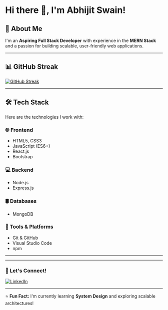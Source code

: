 # Hi there 👋, I'm Abhijit Swain!

## 🚀 About Me
I'm an **Aspiring Full Stack Developer** with experience in the **MERN Stack** and a passion for building scalable, user-friendly web applications.

---

## 📊 GitHub Streak

[![GitHub Streak](https://github-readme-streak-stats.herokuapp.com?user=AbhijitSwain&theme=radical&hide_border=true)](https://git.io/streak-stats)

---

## 🛠️ Tech Stack
Here are the technologies I work with:

### 🌐 **Frontend**
- HTML5, CSS3
- JavaScript (ES6+)
- React.js
- Bootstrap

### 💻 **Backend**
- Node.js
- Express.js

### 🛢️ **Databases**
- MongoDB

### 🔧 **Tools & Platforms**
- Git & GitHub
- Visual Studio Code
- npm

---


---

### 🌟 Let's Connect!
[![LinkedIn](https://img.shields.io/badge/LinkedIn-Connect-blue)]([your-linkedin-url](https://www.linkedin.com/in/abhijit-swain-414556329?utm_source=share&utm_campaign=share_via&utm_content=profile&utm_medium=ios_app))


---

⭐ **Fun Fact:** I'm currently learning **System Design** and exploring scalable architectures!

